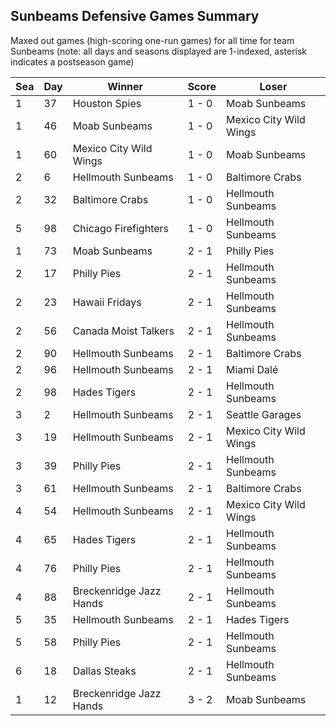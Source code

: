 ## Sunbeams Defensive Games Summary



Maxed out games (high-scoring one-run games) for all time for team Sunbeams (note: all days and seasons displayed are 1-indexed, asterisk indicates a postseason game)


| Sea | Day | Winner | Score | Loser | 
| ------ |------ |------ |------ |------ |
| 1 | 37 | Houston Spies | 1 - 0 | Moab Sunbeams | 
| 1 | 46 | Moab Sunbeams | 1 - 0 | Mexico City Wild Wings | 
| 1 | 60 | Mexico City Wild Wings | 1 - 0 | Moab Sunbeams | 
| 2 | 6 | Hellmouth Sunbeams | 1 - 0 | Baltimore Crabs | 
| 2 | 32 | Baltimore Crabs | 1 - 0 | Hellmouth Sunbeams | 
| 5 | 98 | Chicago Firefighters | 1 - 0 | Hellmouth Sunbeams | 
| 1 | 73 | Moab Sunbeams | 2 - 1 | Philly Pies | 
| 2 | 17 | Philly Pies | 2 - 1 | Hellmouth Sunbeams | 
| 2 | 23 | Hawaii Fridays | 2 - 1 | Hellmouth Sunbeams | 
| 2 | 56 | Canada Moist Talkers | 2 - 1 | Hellmouth Sunbeams | 
| 2 | 90 | Hellmouth Sunbeams | 2 - 1 | Baltimore Crabs | 
| 2 | 96 | Hellmouth Sunbeams | 2 - 1 | Miami Dalé | 
| 2 | 98 | Hades Tigers | 2 - 1 | Hellmouth Sunbeams | 
| 3 | 2 | Hellmouth Sunbeams | 2 - 1 | Seattle Garages | 
| 3 | 19 | Hellmouth Sunbeams | 2 - 1 | Mexico City Wild Wings | 
| 3 | 39 | Philly Pies | 2 - 1 | Hellmouth Sunbeams | 
| 3 | 61 | Hellmouth Sunbeams | 2 - 1 | Baltimore Crabs | 
| 4 | 54 | Hellmouth Sunbeams | 2 - 1 | Mexico City Wild Wings | 
| 4 | 65 | Hades Tigers | 2 - 1 | Hellmouth Sunbeams | 
| 4 | 76 | Philly Pies | 2 - 1 | Hellmouth Sunbeams | 
| 4 | 88 | Breckenridge Jazz Hands | 2 - 1 | Hellmouth Sunbeams | 
| 5 | 35 | Hellmouth Sunbeams | 2 - 1 | Hades Tigers | 
| 5 | 58 | Philly Pies | 2 - 1 | Hellmouth Sunbeams | 
| 6 | 18 | Dallas Steaks | 2 - 1 | Hellmouth Sunbeams | 
| 1 | 12 | Breckenridge Jazz Hands | 3 - 2 | Moab Sunbeams | 


